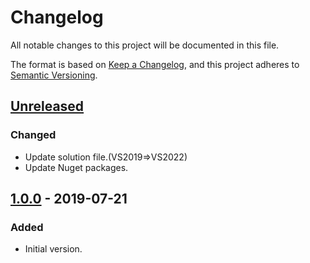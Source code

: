 # Changelog

All notable changes to this project will be documented in this file.

The format is based on [Keep a Changelog](https://keepachangelog.com/en/1.0.0/),
and this project adheres to [Semantic Versioning](https://semver.org/spec/v2.0.0.html).

## [Unreleased]

### Changed
- Update solution file.(VS2019=>VS2022)
- Update Nuget packages.

## [1.0.0] - 2019-07-21

### Added

- Initial version.

[Unreleased]: https://github.com/overdrive1708/FileChangeMonitor
[1.0.0]: https://github.com/overdrive1708/FileChangeMonitor/releases/tag/Ver.1.0.0
